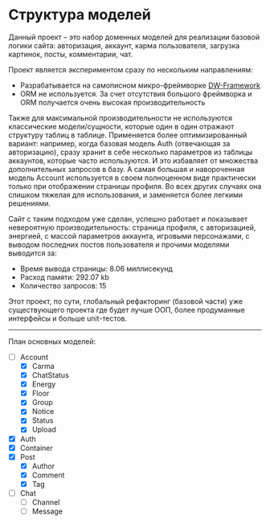 
# Структура моделей

Данный проект – это набор доменных моделей для реализации базовой логики сайта: авторизация, аккаунт, карма 
пользователя, загрузка картинок, посты, комментарии, чат.

Проект является экспериментом сразу по нескольким направлениям:

- Разрабатывается на самописном микро-фреймворке [DW-Framework](https://github.com/WalkWeb/DW-Framework)
- ORM не используется. За счет отсутствия большого фреймворка и ORM получается очень высокая производительность

Также для максимальной производительности не используются классические модели/сущности, которые один в один отражают
структуру таблиц в таблице. Применяется более оптимизированный вариант: например, когда базовая модель Auth (отвечающая 
за авторизацию), сразу хранит в себе несколько параметров из таблицы аккаунтов, которые часто используются. И это 
избавляет от множества дополнительных запросов в базу. А самая большая и навороченная модель Account используется в
своем полноценном виде практически только при отображении страницы профиля. Во всех других случаях она слишком 
тяжелая для использования, и заменяется более легкими решениями.

Сайт с таким подходом уже сделан, успешно работает и показывает невероятную производительность: страница профиля, с 
авторизацией, энергией, с массой параметров аккаунта, игровыми персонажами, с выводом последних постов пользователя и 
прочими моделями выводится за:

- Время вывода страницы: 8.06 миллисекунд
- Расход памяти: 292.07 kb
- Количество запросов: 15

Этот проект, по сути, глобальный рефакторинг (базовой части) уже существующего проекта где будет лучше ООП, более 
продуманные интерфейсы и больше unit-тестов.

---------------------------

План основных моделей:

- [ ] Account
    - [x] Carma 
    - [x] ChatStatus
    - [x] Energy
    - [x] Floor
    - [x] Group
    - [x] Notice
    - [x] Status
    - [x] Upload
- [x] Auth
- [x] Container
- [x] Post
    - [x] Author
    - [x] Comment
    - [x] Tag
- [ ] Chat
    - [ ] Channel
    - [ ] Message
